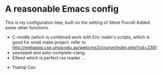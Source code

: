 # A reasonable Emacs config

This is my configuration tree, built on the setting of Steve Purcell
Added some other functions.

* C-modle (which is combined work with Eric matin's scripts, which is
good for small make project.
refer to http://webapps.cse.unsw.edu.au/webcms2/course/index.php?cid=2381
* yasnippet and auto-complete-clang
* Elfeed which is perfect rss reader
...


- Yuanqi Cao
